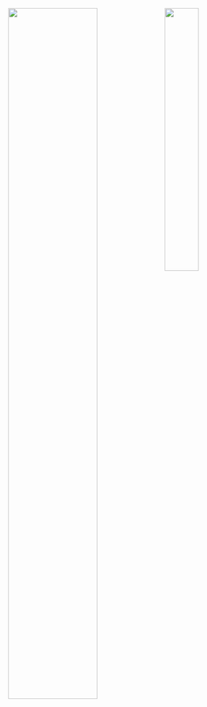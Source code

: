 <img align="left" width="60%" src="https://github-readme-stats.vercel.app/api?username=tomrlh&theme=dark&show_icons=true" />

<img align="right" width="37%" src="https://github-readme-stats.vercel.app/api/top-langs/?username=tomrlh&layout=compact&theme=dark&show_icons=true" />
